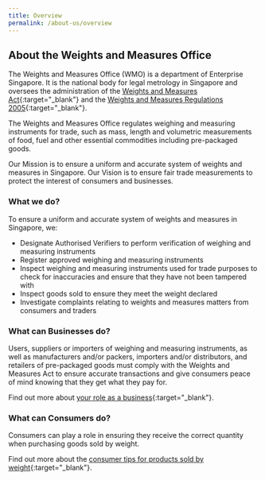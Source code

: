 ```yaml
---
title: Overview 
permalink: /about-us/overview
---
```


## About the Weights and Measures Office
The Weights and Measures Office (WMO) is a department of Enterprise Singapore.
It is the national body for legal metrology in Singapore and oversees the administration of the [Weights and Measures Act][1]{:target="_blank"}  and the [Weights and Measures Regulations 2005][2]{:target="_blank"}. 

The Weights and Measures Office regulates weighing and measuring instruments for trade, such as mass, length and volumetric measurements of food, fuel and other essential commodities including pre-packaged goods.

Our Mission is to ensure a uniform and accurate system of weights and measures in Singapore. Our Vision is to ensure fair trade measurements to protect the interest of consumers and businesses. 

### What we do?

To ensure a uniform and accurate system of weights and measures in Singapore, we:

- Designate Authorised Verifiers to perform verification of weighing and measuring instruments
- Register approved weighing and measuring instruments
- Inspect weighing and measuring instruments used for trade purposes to check for inaccuracies and ensure that they have not been tampered with
- Inspect goods sold to ensure they meet the weight declared
- Investigate complaints relating to weights and measures matters from consumers and traders

[1]:https://sso.agc.gov.sg/Act/WMA1975
[2]:https://sso.agc.gov.sg/SL/WMA1975-S844-2005?DocDate=20180329

### What can Businesses do?
Users, suppliers or importers of weighing and measuring instruments, as well as manufacturers and/or packers, importers and/or distributors, and retailers of pre-packaged goods must comply with the Weights and Measures Act to ensure accurate transactions and give consumers peace of mind knowing that they get what they pay for. 

Find out more about [your role as a business](/businesses/overview){:target="_blank"}.

### What can Consumers do?
Consumers can play a role in ensuring they receive the correct quantity when purchasing goods sold by weight. 

Find out more about the [consumer tips for products sold by weight](/consumers/consumer-tips-for-products-sold-by-weight){:target="_blank"}.
